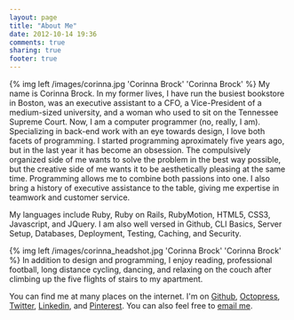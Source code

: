 ```yaml
---
layout: page
title: "About Me"
date: 2012-10-14 19:36
comments: true
sharing: true
footer: true
---
```

{% img left /images/corinna.jpg 'Corinna Brock' 'Corinna Brock' %}
My name is Corinna Brock.  In my former lives, I have run the busiest bookstore in Boston, was an executive assistant to a CFO, a Vice-President of a medium-sized university, and a woman who used to sit on the Tennessee Supreme Court. Now, I am a computer programmer (no, really, I am). Specializing in back-end work with an eye towards design, I love both facets of programming. I started programming aproximately five years ago, but in the last year it has become an obsession. The compulsively organized side of me wants to solve the problem in the best way possible, but the creative side of me wants it to be aesthetically pleasing at the same time. Programming allows me to combine both passions into one. I also bring a history of executive assistance to the table, giving me expertise in teamwork and customer service.

My languages include Ruby, Ruby on Rails, RubyMotion, HTML5, CSS3, Javascript, and JQuery.  I am also well versed in Github, CLI Basics, Server Setup, Databases, Deployment, Testing, Caching, and Security.

{% img left /images/corinna_headshot.jpg 'Corinna Brock' 'Corinna Brock' %}
In addition to design and programming, I enjoy reading, professional football, long distance cycling, dancing, and relaxing on the couch after climbing up the five flights of stairs to my apartment.

You can find me at many places on the internet. I'm on [Github](http://github.cjbrock.com), [Octopress](http://cjbrock.github.com), [Twitter](http://twitter.com/cjnboston), [Linkedin](http://www.linkedin.com/profile/view?id=29204071), and [Pinterest](http://pinterest.com/cjnboston/). You can also feel free to [email me](mailto:corinna.brock@gmail.com).  
